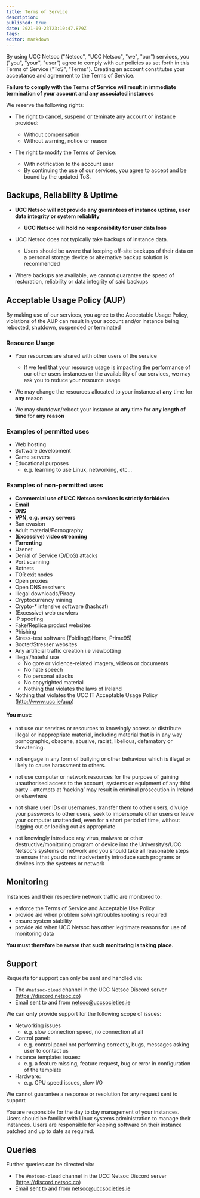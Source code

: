 ```yaml
---
title: Terms of Service
description: 
published: true
date: 2021-09-23T23:10:47.879Z
tags: 
editor: markdown
---
```


By using UCC Netsoc ("Netsoc", "UCC Netsoc", "we", "our") services, you ("you", "your", "user") agree to comply with our policies as set forth in this Terms of Service ("ToS", "Terms"). Creating an account constitutes your acceptance and agreement to the Terms of Service.

**Failure to comply with the Terms of Service will result in immediate termination of your account and any associated instances**

We reserve the following rights:
* The right to cancel, suspend or teminate any account or instance provided:
	* Without compensation
	* Without warning, notice or reason
  
* The right to modify the Terms of Service:
	* With notification to the account user
	* By continuing the use of our services, you agree to accept and be bound by the updated ToS.

## Backups, Reliability & Uptime

* **UCC Netsoc will not provide any guarantees of instance uptime, user data integrity or system reliablity**
	* **UCC Netsoc will hold no responsibility for user data loss**

* UCC Netsoc does not typically take backups of instance data.
	* Users should be aware that keeping off-site backups of their data on a personal storage device or alternative backup solution is recommended

* Where backups are available, we cannot guarantee the speed of restoration, reliability or data integrity of said backups

## Acceptable Usage Policy (AUP)
By making use of our services, you agree to the Acceptable Usage Policy, violations of the AUP can result in your account and/or instance being rebooted, shutdown, suspended or terminated


### Resource Usage

* Your resources are shared with other users of the service
	* If we feel that your resource usage is impacting the performance of our other users instances or the availability of our services, we may ask you to reduce your resource usage
  
* We may change the resources allocated to your instance at **any** time for **any** reason
* We may shutdown/reboot your instance at **any** time for **any length of time** for **any reason**

### Examples of permitted uses

* Web hosting
* Software development
* Game servers
* Educational purposes
	* e.g. learning to use Linux, networking, etc...

### Examples of non-permitted uses

* **Commercial use of UCC Netsoc services is strictly forbidden**
* **Email**
* **DNS**
* **VPN, e.g. proxy servers**
* Ban evasion
* Adult material/Pornography
* **(Excessive) video streaming**
* **Torrenting**
* Usenet
* Denial of Service (D/DoS) attacks
* Port scanning
* Botnets
* TOR exit nodes
* Open proxies
* Open DNS resolvers
* Illegal downloads/Piracy
* Cryptocurrency mining
* Crypto-* intensive software (hashcat)
* (Excessive) web crawlers
* IP spoofing
* Fake/Replica product websites
* Phishing
* Stress-test software (Folding@Home, Prime95) 
* Booter/Stresser websites
* Any artificial traffic creation i.e viewbotting
* Illegal/hateful use
  * No gore or violence-related imagery, videos or documents
  * No hate speech
  * No personal attacks
  * No copyrighted material
  * Nothing that violates the laws of Ireland
* Nothing that violates the UCC IT Acceptable Usage Policy (http://www.ucc.ie/aup)

#### You must:
* not use our services or resources to knowingly access
    or distribute illegal or inappropriate material,
    including material that is in any way pornographic,
    obscene, abusive, racist, libellous, defamatory or
    threatening.

* not engage in any form of bullying or other behaviour
    which is illegal or likely to
    cause harassment to others.

* not use computer or network resources for the purpose
    of gaining unauthorised access to the account, systems
    or equipment of any third party - attempts at ‘hacking’
    may result in criminal prosecution in Ireland or elsewhere

* not share user IDs or usernames, transfer them to other
    users, divulge your passwords to other users, seek to
    impersonate other users or leave your computer unattended,
    even for a short period of time, without logging out or
    locking out as appropriate

* not knowingly introduce any virus, malware or other
    destructive/monitoring program or device into the University’s/UCC Netsoc's systems
    or network and you should take all reasonable steps to
    ensure that you do not inadvertently introduce such programs
    or devices into the systems or network

## Monitoring

Instances and their respective network traffic are monitored to:
* enforce the Terms of Service and Acceptable Use Policy
* provide aid when problem solving/troubleshooting is required
* ensure system stability
* provide aid when UCC Netsoc has other legitimate reasons for use of monitoring data

**You must therefore be aware that such monitoring is taking place.**

## Support

Requests for support can only be sent and handled via:
* The `#netsoc-cloud` channel in the UCC Netsoc Discord server (https://discord.netsoc.co)
* Email sent to and from netsoc@uccsocieties.ie
 
We can **only** provide support for the following scope of issues:
* Networking issues
	* e.g. slow connection speed, no connection at all
* Control panel:
	* e.g. control panel not performing correctly, bugs, messages asking user to contact us
* Instance templates issues:
	* e.g. a feature missing, feature request, bug or error in configuration of the template
* Hardware:
	* e.g. CPU speed issues, slow I/O

We cannot guarantee a response or resolution for any request sent to support

You are responsible for the day to day management of your instances. Users should be familiar with Linux systems administration to manage their instances. Users are responsible for keeping software on their instance patched and up to date as required.

## Queries

Further queries can be directed via:
* The `#netsoc-cloud` channel in the UCC Netsoc Discord server (https://discord.netsoc.co)
* Email sent to and from netsoc@uccsocieties.ie